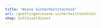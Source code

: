```yaml
---
title: "Wiese Sicherheitstechnik"
url: /goettingen/wiese-sicherheitstechnik/
shop: Schlüsseldienst
---
```

